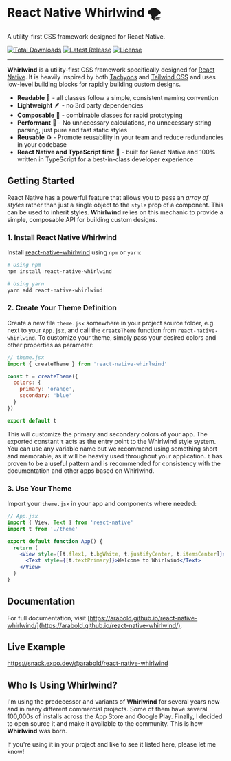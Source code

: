 # React Native Whirlwind 🌪️

A utility-first CSS framework designed for React Native.

<p>
    <!-- <a href="https://github.com/arabold/react-native-whirlwind/actions"><img src="https://img.shields.io/github/workflow/status/arabold/react-native-whirlwind/Node.js%20CI" alt="Build Status"></a> -->
    <a href="https://www.npmjs.com/package/react-native-whirlwind"><img src="https://img.shields.io/npm/dt/react-native-whirlwind.svg" alt="Total Downloads"></a>
    <a href="https://github.com/arabold/react-native-whirlwind/releases"><img src="https://img.shields.io/npm/v/react-native-whirlwind.svg" alt="Latest Release"></a>
    <a href="https://github.com/arabold/react-native-whirlwind/blob/master/LICENSE"><img src="https://img.shields.io/npm/l/react-native-whirlwind.svg" alt="License"></a>
</p>

---

**Whirlwind** is a utility-first CSS framework specifically designed for [React Native](https://reactnative.dev/). It is heavily inspired by both [Tachyons](https://tachyons.io/) and [Tailwind CSS](https://tailwindcss.com/) and uses low-level building blocks for rapidly building custom designs.

- **Readable** 👀 - all classes follow a simple, consistent naming convention
- **Lightweight** 🪶 - no 3rd party dependencies
- **Composable** 🧱 - combinable classes for rapid prototyping
- **Performant** 🚀 - No unnecessary calculations, no unnecessary string parsing, just pure and fast static styles
- **Reusable** ♻️ - Promote reusability in your team and reduce redundancies in your codebase
- **React Native and TypeScript first** 🥇 - built for React Native and 100% written in TypeScript for a best-in-class developer experience

## Getting Started

React Native has a powerful feature that allows you to pass an _array of styles_ rather than just a single object to the `style` prop of a component. This can be used to inherit styles. **Whirlwind** relies on this mechanic to provide a simple, composable API for building custom designs.

### 1. Install React Native Whirlwind

Install [react-native-whirlwind](https://www.npmjs.com/package/react-native-whirlwind) using `npm` or `yarn`:

```sh
# Using npm
npm install react-native-whirlwind

# Using yarn
yarn add react-native-whirlwind
```

### 2. Create Your Theme Definition

Create a new file `theme.jsx` somewhere in your project source folder, e.g. next to your `App.jsx`, and call the `createTheme` function from `react-native-whirlwind`. To customize your theme, simply pass your desired colors and other properties as parameter:

```jsx
// theme.jsx
import { createTheme } from 'react-native-whirlwind'

const t = createTheme({
  colors: {
    primary: 'orange',
    secondary: 'blue'
  }
})

export default t
```

This will customize the primary and secondary colors of your app. The exported constant `t` acts as the entry point to the Whirlwind style system. You can use any variable name but we recommend using something short and memorable, as it will be heavily used throughout your application. `t` has proven to be a useful pattern and is recommended for consistency with the documentation and other apps based on Whirlwind.

### 3. Use Your Theme

Import your `theme.jsx` in your app and components where needed:

```jsx
// App.jsx
import { View, Text } from 'react-native'
import t from './theme'

export default function App() {
  return (
    <View style={[t.flex1, t.bgWhite, t.justifyCenter, t.itemsCenter]}>
      <Text style={[t.textPrimary]}>Welcome to Whirlwind</Text>
    </View>
  )
}
```

## Documentation

For full documentation, visit [https://arabold.github.io/react-native-whirlwind/](https://arabold.github.io/react-native-whirlwind/).

## Live Example

https://snack.expo.dev/@arabold/react-native-whirlwind

## Who Is Using Whirlwind?

I'm using the predecessor and variants of **Whirlwind** for several years now and in many different commercial projects. Some of them have several 100,000s of installs across the App Store and Google Play. Finally, I decided to open source it and make it available to the community. This is how **Whirlwind** was born.

If you're using it in your project and like to see it listed here, please let me know!
